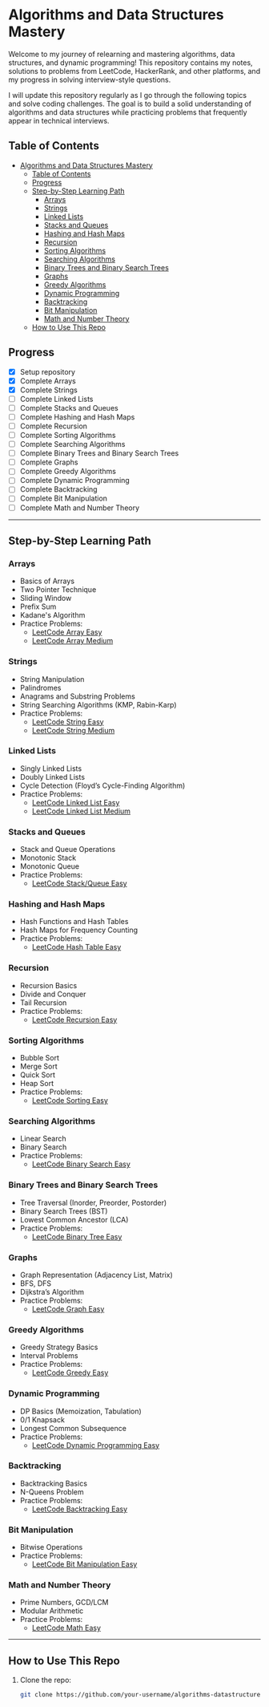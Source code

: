# Algorithms and Data Structures Mastery

Welcome to my journey of relearning and mastering algorithms, data structures, and dynamic programming! This repository contains my notes, solutions to problems from LeetCode, HackerRank, and other platforms, and my progress in solving interview-style questions.

I will update this repository regularly as I go through the following topics and solve coding challenges. The goal is to build a solid understanding of algorithms and data structures while practicing problems that frequently appear in technical interviews.

## Table of Contents

- [Algorithms and Data Structures Mastery](#algorithms-and-data-structures-mastery)
  - [Table of Contents](#table-of-contents)
  - [Progress](#progress)
  - [Step-by-Step Learning Path](#step-by-step-learning-path)
    - [Arrays](#arrays)
    - [Strings](#strings)
    - [Linked Lists](#linked-lists)
    - [Stacks and Queues](#stacks-and-queues)
    - [Hashing and Hash Maps](#hashing-and-hash-maps)
    - [Recursion](#recursion)
    - [Sorting Algorithms](#sorting-algorithms)
    - [Searching Algorithms](#searching-algorithms)
    - [Binary Trees and Binary Search Trees](#binary-trees-and-binary-search-trees)
    - [Graphs](#graphs)
    - [Greedy Algorithms](#greedy-algorithms)
    - [Dynamic Programming](#dynamic-programming)
    - [Backtracking](#backtracking)
    - [Bit Manipulation](#bit-manipulation)
    - [Math and Number Theory](#math-and-number-theory)
  - [How to Use This Repo](#how-to-use-this-repo)

## Progress

- [x] Setup repository
- [x] Complete Arrays
- [x] Complete Strings
- [ ] Complete Linked Lists
- [ ] Complete Stacks and Queues
- [ ] Complete Hashing and Hash Maps
- [ ] Complete Recursion
- [ ] Complete Sorting Algorithms
- [ ] Complete Searching Algorithms
- [ ] Complete Binary Trees and Binary Search Trees
- [ ] Complete Graphs
- [ ] Complete Greedy Algorithms
- [ ] Complete Dynamic Programming
- [ ] Complete Backtracking
- [ ] Complete Bit Manipulation
- [ ] Complete Math and Number Theory

---

## Step-by-Step Learning Path

### Arrays
- Basics of Arrays
- Two Pointer Technique
- Sliding Window
- Prefix Sum
- Kadane's Algorithm
- Practice Problems:
  - [LeetCode Array Easy](https://leetcode.com/problemset/all/?difficulty=EASY&page=1&topicSlugs=array)
  - [LeetCode Array Medium](https://leetcode.com/problemset/all/?difficulty=MEDIUM&page=1&topicSlugs=array)

### Strings
- String Manipulation
- Palindromes
- Anagrams and Substring Problems
- String Searching Algorithms (KMP, Rabin-Karp)
- Practice Problems:
  - [LeetCode String Easy](https://leetcode.com/problemset/all/?difficulty=EASY&page=1&topicSlugs=string)
  - [LeetCode String Medium](https://leetcode.com/problemset/all/?difficulty=MEDIUM&page=1&topicSlugs=string)

### Linked Lists
- Singly Linked Lists
- Doubly Linked Lists
- Cycle Detection (Floyd’s Cycle-Finding Algorithm)
- Practice Problems:
  - [LeetCode Linked List Easy](https://leetcode.com/problemset/all/?difficulty=EASY&page=1&topicSlugs=linked-list)
  - [LeetCode Linked List Medium](https://leetcode.com/problemset/all/?difficulty=MEDIUM&page=1&topicSlugs=linked-list)

### Stacks and Queues
- Stack and Queue Operations
- Monotonic Stack
- Monotonic Queue
- Practice Problems:
  - [LeetCode Stack/Queue Easy](https://leetcode.com/problemset/all/?difficulty=EASY&page=1&topicSlugs=stack)

### Hashing and Hash Maps
- Hash Functions and Hash Tables
- Hash Maps for Frequency Counting
- Practice Problems:
  - [LeetCode Hash Table Easy](https://leetcode.com/problemset/all/?difficulty=EASY&page=1&topicSlugs=hash-table)

### Recursion
- Recursion Basics
- Divide and Conquer
- Tail Recursion
- Practice Problems:
  - [LeetCode Recursion Easy](https://leetcode.com/problemset/all/?difficulty=EASY&page=1&topicSlugs=recursion)

### Sorting Algorithms
- Bubble Sort
- Merge Sort
- Quick Sort
- Heap Sort
- Practice Problems:
  - [LeetCode Sorting Easy](https://leetcode.com/problemset/all/?difficulty=EASY&page=1&topicSlugs=sorting)

### Searching Algorithms
- Linear Search
- Binary Search
- Practice Problems:
  - [LeetCode Binary Search Easy](https://leetcode.com/problemset/all/?difficulty=EASY&page=1&topicSlugs=binary-search)

### Binary Trees and Binary Search Trees
- Tree Traversal (Inorder, Preorder, Postorder)
- Binary Search Trees (BST)
- Lowest Common Ancestor (LCA)
- Practice Problems:
  - [LeetCode Binary Tree Easy](https://leetcode.com/problemset/all/?difficulty=EASY&page=1&topicSlugs=binary-tree)

### Graphs
- Graph Representation (Adjacency List, Matrix)
- BFS, DFS
- Dijkstra’s Algorithm
- Practice Problems:
  - [LeetCode Graph Easy](https://leetcode.com/problemset/all/?difficulty=EASY&page=1&topicSlugs=graph)

### Greedy Algorithms
- Greedy Strategy Basics
- Interval Problems
- Practice Problems:
  - [LeetCode Greedy Easy](https://leetcode.com/problemset/all/?difficulty=EASY&page=1&topicSlugs=greedy)

### Dynamic Programming
- DP Basics (Memoization, Tabulation)
- 0/1 Knapsack
- Longest Common Subsequence
- Practice Problems:
  - [LeetCode Dynamic Programming Easy](https://leetcode.com/problemset/all/?difficulty=EASY&page=1&topicSlugs=dynamic-programming)

### Backtracking
- Backtracking Basics
- N-Queens Problem
- Practice Problems:
  - [LeetCode Backtracking Easy](https://leetcode.com/problemset/all/?difficulty=EASY&page=1&topicSlugs=backtracking)

### Bit Manipulation
- Bitwise Operations
- Practice Problems:
  - [LeetCode Bit Manipulation Easy](https://leetcode.com/problemset/all/?difficulty=EASY&page=1&topicSlugs=bit-manipulation)

### Math and Number Theory
- Prime Numbers, GCD/LCM
- Modular Arithmetic
- Practice Problems:
  - [LeetCode Math Easy](https://leetcode.com/problemset/all/?difficulty=EASY&page=1&topicSlugs=math)

---

## How to Use This Repo

1. Clone the repo:  
   ```bash
   git clone https://github.com/your-username/algorithms-datastructures.git
